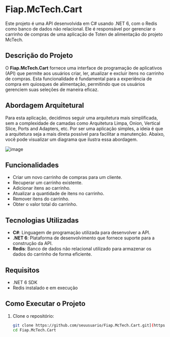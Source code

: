 # Fiap.McTech.Cart

Este projeto é uma API desenvolvida em C# usando .NET 6, com o Redis como banco de dados não relacional. Ele é responsável por gerenciar o carrinho de compras de uma aplicação de Toten de alimentação do projeto McTech.

## Descrição do Projeto

O **Fiap.McTech.Cart** fornece uma interface de programação de aplicativos (API) que permite aos usuários criar, ler, atualizar e excluir itens no carrinho de compras. Esta funcionalidade é fundamental para a experiência de compra em quiosques de alimentação, permitindo que os usuários gerenciem suas seleções de maneira eficaz.

## Abordagem Arquitetural

Para esta aplicação, decidimos seguir uma arquitetura mais simplificada, sem a complexidade de camadas como Arquitetura Limpa, Onion, Vertical Slice, Ports and Adapters, etc. Por ser uma aplicação simples, a ideia é que a arquitetura seja a mais direta possível para facilitar a manutenção. Abaixo, você pode visualizar um diagrama que ilustra essa abordagem.

![image](https://github.com/user-attachments/assets/bcad681d-a178-41f8-af38-718e1b054e98)

## Funcionalidades

- Criar um novo carrinho de compras para um cliente.
- Recuperar um carrinho existente.
- Adicionar itens ao carrinho.
- Atualizar a quantidade de itens no carrinho.
- Remover itens do carrinho.
- Obter o valor total do carrinho.

## Tecnologias Utilizadas

- **C#**: Linguagem de programação utilizada para desenvolver a API.
- **.NET 6**: Plataforma de desenvolvimento que fornece suporte para a construção da API.
- **Redis**: Banco de dados não relacional utilizado para armazenar os dados do carrinho de forma eficiente.

## Requisitos

- .NET 6 SDK
- Redis instalado e em execução

## Como Executar o Projeto

1. Clone o repositório:
   ```bash
   git clone https://github.com/seuusuario/Fiap.McTech.Cart.git](https://github.com/Grupo-68-FIAP/Fiap.McTech.Cart.git
   cd Fiap.McTech.Cart
